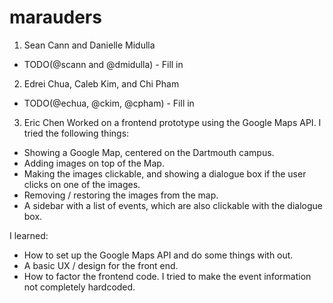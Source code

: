 # marauders

1) Sean Cann and Danielle Midulla
+ TODO(@scann and @dmidulla) - Fill in

2) Edrei Chua, Caleb Kim, and Chi Pham
+ TODO(@echua, @ckim, @cpham) - Fill in

3) Eric Chen
Worked on a frontend prototype using the Google Maps API. I tried the following things:
+ Showing a Google Map, centered on the Dartmouth campus.
+ Adding images on top of the Map.
+ Making the images clickable, and showing a dialogue box if the user clicks on one of the images.
+ Removing / restoring the images from the map.
+ A sidebar with a list of events, which are also clickable with the dialogue box.

I learned:
+ How to set up the Google Maps API and do some things with out.
+ A basic UX / design for the front end.
+ How to factor the frontend code. I tried to make the event information not completely hardcoded.
